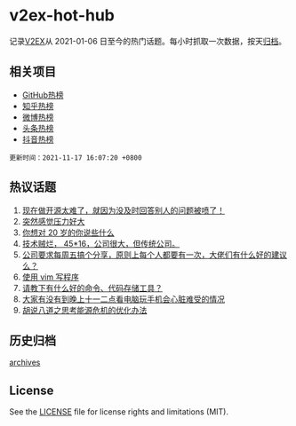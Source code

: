 # v2ex-hot-hub

 记录[V2EX](https://www.v2ex.com/)从 2021-01-06 日至今的热门话题。每小时抓取一次数据，按天[归档](archives)。
 
 ## 相关项目

- [GitHub热榜](https://github.com/lonnyzhang423/github-hot-hub)
- [知乎热榜](https://github.com/lonnyzhang423/zhihu-hot-hub)
- [微博热榜](https://github.com/lonnyzhang423/weibo-hot-hub)
- [头条热榜](https://github.com/lonnyzhang423/toutiao-hot-hub)
- [抖音热榜](https://github.com/lonnyzhang423/douyin-hot-hub)


 `更新时间：2021-11-17 16:07:20 +0800`

## 热议话题

1. [现在做开源太难了，就因为没及时回答别人的问题被喷了！](https://www.v2ex.com/t/815817)
1. [突然感觉压力好大](https://www.v2ex.com/t/815866)
1. [你想对 20 岁的你说些什么](https://www.v2ex.com/t/815930)
1. [技术贼烂， 45*16，公司很大，但传统公司。](https://www.v2ex.com/t/815972)
1. [公司要求每周五搞个分享，原则上每个人都要有一次，大佬们有什么好的建议么？](https://www.v2ex.com/t/815876)
1. [使用 vim 写程序](https://www.v2ex.com/t/815810)
1. [请教下有什么好的命令、代码存储工具？](https://www.v2ex.com/t/815979)
1. [大家有没有到晚上十一二点看电脑玩手机会心脏难受的情况](https://www.v2ex.com/t/815928)
1. [胡说八道之思考能源危机的优化办法](https://www.v2ex.com/t/815923)

## 历史归档

[archives](archives)

## License

See the [LICENSE](LICENSE) file for license rights and limitations (MIT).

